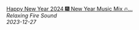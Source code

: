 <!--2024-01-14 01:04:00-->
<div class="yb">
  <a class="nodecor" href="/index.html?relaks/happy_new_year_2024_new_year_music_mix_beautiful_instrumental_music_fireplace_sounds">
    <img class="preview" data-videoid="exKLT5NAhV4" src="https://i.ytimg.com/vi/exKLT5NAhV4/hqdefault.jpg" align="middle" alt="">
  </a>
  <div class="inlbl text">
    <a class="nodecor" href="/index.html?relaks/happy_new_year_2024_new_year_music_mix_beautiful_instrumental_music_fireplace_sounds">Happy New Year 2024 🎆 New Year Music Mix 🔥...</a><br>
    <i class="smaller2">Relaxing Fire Sound</i><br>
    <i class="smaller3">2023-12-27</i>
  </div>
</div>

